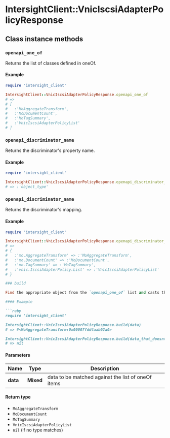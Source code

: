 # IntersightClient::VnicIscsiAdapterPolicyResponse

## Class instance methods

### `openapi_one_of`

Returns the list of classes defined in oneOf.

#### Example

```ruby
require 'intersight_client'

IntersightClient::VnicIscsiAdapterPolicyResponse.openapi_one_of
# =>
# [
#   :'MoAggregateTransform',
#   :'MoDocumentCount',
#   :'MoTagSummary',
#   :'VnicIscsiAdapterPolicyList'
# ]
```

### `openapi_discriminator_name`

Returns the discriminator's property name.

#### Example

```ruby
require 'intersight_client'

IntersightClient::VnicIscsiAdapterPolicyResponse.openapi_discriminator_name
# => :'object_type'
```

### `openapi_discriminator_name`

Returns the discriminator's mapping.

#### Example

```ruby
require 'intersight_client'

IntersightClient::VnicIscsiAdapterPolicyResponse.openapi_discriminator_mapping
# =>
# {
#   :'mo.AggregateTransform' => :'MoAggregateTransform',
#   :'mo.DocumentCount' => :'MoDocumentCount',
#   :'mo.TagSummary' => :'MoTagSummary',
#   :'vnic.IscsiAdapterPolicy.List' => :'VnicIscsiAdapterPolicyList'
# }

### build

Find the appropriate object from the `openapi_one_of` list and casts the data into it.

#### Example

```ruby
require 'intersight_client'

IntersightClient::VnicIscsiAdapterPolicyResponse.build(data)
# => #<MoAggregateTransform:0x00007fdd4aab02a0>

IntersightClient::VnicIscsiAdapterPolicyResponse.build(data_that_doesnt_match)
# => nil
```

#### Parameters

| Name | Type | Description |
| ---- | ---- | ----------- |
| **data** | **Mixed** | data to be matched against the list of oneOf items |

#### Return type

- `MoAggregateTransform`
- `MoDocumentCount`
- `MoTagSummary`
- `VnicIscsiAdapterPolicyList`
- `nil` (if no type matches)

